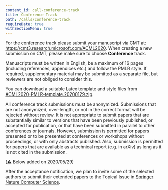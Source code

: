 ```yaml
---
content_id: call-conference-track
title: Conference Track
path: /calls/conference-track
requireDate: true
withSectionMenu: true
---
```



For the conference track please submit your manuscript via CMT at: https://cmt3.research.microsoft.com/ACML2020. When creating a new submission on CMT, please make sure to choose **Conference** track.

Manuscripts must be written in English, be a maximum of 16 pages (including references, appendices etc.) and follow the PMLR style. If required, supplementary material may be submitted as a separate file, but reviewers are not obliged to consider this.

You can download a suitable Latex template and style files from [ACML2020-PMLR-template.20200129.zip](pathPrefix::/files/ACML2020-PMLR-template.20200129.zip).

All conference track submissions must be anonymized. Submissions that are not anonymized, over-length, or not in the correct format will be rejected without review. It is not appropriate to submit papers that are substantially similar to versions that have been previously published, or accepted for publication, or that have been submitted in parallel to other conferences or journals. However, submission is permitted for papers presented or to be presented at conferences or workshops without proceedings, or with only abstracts published. Also, submission is permitted for papers that are available as a technical report (e.g. in arXiv) as long as it is not cited in the submission.


(⚠️ Below added on 2020/05/29)

After the acceptance notification, we plan to invite some of the
selected authors to submit their extended papers to the Topical Issue in [Springer Nature Computer Science](https://www.springer.com/computer/journal/42979?detailsPage=societies).